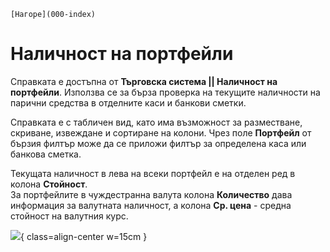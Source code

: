 ```{only} html
[Нагоре](000-index)
```

# **Наличност на портфейли**

Справката е достъпна от **Търговска система || Наличност на портфейли**. Използва се за бърза проверка на текущите наличности на парични средства в отделните каси и банкови сметки.  

Справката е с табличен вид, като има възможност за разместване, скриване, извеждане и сортиране на колони. 
Чрез поле **Портфейл** от бързия филтър може да се приложи филтър за определена каса или банкова сметка.  

Текущата наличност в лева на всеки портфейл е на отделен ред в колона **Стойност**.  
За портфейлите в чуждестранна валута колона **Количество** дава информация за валутната наличност, а колона **Ср. цена** - средна стойност на валутния курс.   

![](902-wallets-availability.png){ class=align-center w=15cm }

